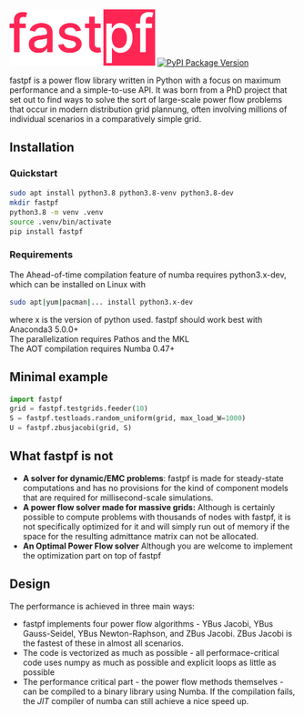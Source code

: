 &nbsp;

<img src="./docs/fastpf_logo.svg" width="256"/>
<a href="https://pypi.org/project/fastapi" target="_blank">
    <img src="https://img.shields.io/pypi/v/fastpf?label=PyPI" alt="PyPI Package Version">
</a>

fastpf is a power flow library written in Python with a focus on maximum performance and a simple-to-use API. It was born from a PhD project that set out to find ways to solve the sort of large-scale power flow problems that occur in modern distribution grid plannung, often involving millions of individual scenarios in a comparatively simple grid.

## Installation

### Quickstart
```bash
sudo apt install python3.8 python3.8-venv python3.8-dev
mkdir fastpf
python3.8 -m venv .venv
source .venv/bin/activate
pip install fastpf
```

### Requirements
The Ahead-of-time compilation feature of numba requires python3.x-dev, which can be installed on Linux with 
```bash
sudo apt|yum|pacman|... install python3.x-dev
```
where x is the version of python used. 
fastpf should work best with Anaconda3 5.0.0+  
The parallelization requires Pathos and the MKL  
The AOT compilation requires Numba 0.47+

## Minimal example
```python
import fastpf
grid = fastpf.testgrids.feeder(10)
S = fastpf.testloads.random_uniform(grid, max_load_W=1000)
U = fastpf.zbusjacobi(grid, S)
```

## What fastpf is not
- **A solver for dynamic/EMC problems**: fastpf is made for steady-state computations and has no provisions for the kind of component models that are required for millisecond-scale simulations.
- **A power flow solver made for massive grids:** Although is certainly possible to compute problems with thousands of nodes with fastpf, it is not specifically optimized for it and will simply run out of memory if the space for the resulting admittance matrix can not be allocated.
- **An Optimal Power Flow solver**
Although you are welcome to implement the optimization part on top of fastpf

## Design
 The performance is achieved in three main ways:

- fastpf implements four power flow algorithms - YBus Jacobi, YBus Gauss-Seidel, YBus Newton-Raphson, and ZBus Jacobi. ZBus Jacobi is the fastest of these in almost all scenarios.
- The code is vectorized as much as possible - all performace-critical code uses numpy as much as possible and explicit loops as little as possible
- The performance critical part - the power flow methods themselves - can be compiled to a binary library using Numba. If the compilation fails, the _JIT_ compiler of numba can still achieve a nice speed up.
